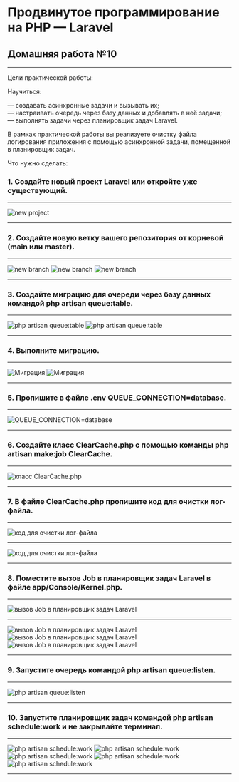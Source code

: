 # Продвинутое программирование на PHP — Laravel
## Домашняя работа №10

---

Цели практической работы:

Научиться:

— создавать асинхронные задачи и вызывать их; \
— настраивать очередь через базу данных и добавлять в неё задачи; \
— выполнять задачи через планировщик задач Laravel. 

В рамках практической работы вы реализуете очистку файла логирования приложения с помощью асинхронной задачи, помещенной в планировщик задач.

Что нужно сделать:

### 1. Создайте новый проект Laravel или откройте уже существующий.

---
![new project](storage/app/private/img/1_0.png "new project")

---

### 2. Создайте новую ветку вашего репозитория от корневой (main или master).

---
![new branch](storage/app/private/img/2_0.png "new branch")
![new branch](storage/app/private/img/2_1.png "new branch")
![new branch](storage/app/private/img/2_2.png "new branch")

---

### 3. Создайте миграцию для очереди через базу данных командой php artisan queue:table.

---
![php artisan queue:table](storage/app/private/img/3_0.png "php artisan queue:table")
![php artisan queue:table](storage/app/private/img/3_1.png "php artisan queue:table")

---

### 4. Выполните миграцию.

---
![Миграция](storage/app/private/img/4_0.png "Миграция")
![Миграция](storage/app/private/img/4_1.png "Миграция")

---

### 5. Пропишите в файле .env QUEUE_CONNECTION=database.

---
![QUEUE_CONNECTION=database](storage/app/private/img/5_0.png "QUEUE_CONNECTION=database")

---

### 6. Создайте класс ClearCache.php с помощью команды php artisan make:job ClearCache.

---
![класс ClearCache.php](storage/app/private/img/6_0.png "класс ClearCache.php")

---

### 7. В файле ClearCache.php пропишите код для очистки лог-файла.

---
![код для очистки лог-файла](storage/app/private/img/7_0.png "код для очистки лог-файла")

---
![код для очистки лог-файла](storage/app/private/img/7_1.png "код для очистки лог-файла")

---

### 8. Поместите вызов Job в планировщик задач Laravel в файле app/Console/Kernel.php.

---
![вызов Job в планировщик задач Laravel](storage/app/private/img/8_0.png "вызов Job в планировщик задач Laravel")

---
![вызов Job в планировщик задач Laravel](storage/app/private/img/8_1.png "вызов Job в планировщик задач Laravel")
![вызов Job в планировщик задач Laravel](storage/app/private/img/8_2.png "вызов Job в планировщик задач Laravel")
![вызов Job в планировщик задач Laravel](storage/app/private/img/8_3.png "вызов Job в планировщик задач Laravel")

---

### 9. Запустите очередь командой php artisan queue:listen.

---
![php artisan queue:listen](storage/app/private/img/9_0.png "php artisan queue:listen")

---

### 10. Запустите планировщик задач командой php artisan schedule:work и не закрывайте терминал.

---
![php artisan schedule:work](storage/app/private/img/10_0.png "php artisan schedule:work")
![php artisan schedule:work](storage/app/private/img/10_1.png "php artisan schedule:work")
![php artisan schedule:work](storage/app/private/img/10_2.png "php artisan schedule:work")
![php artisan schedule:work](storage/app/private/img/10_3.png "php artisan schedule:work")
![php artisan schedule:work](storage/app/private/img/10_4.png "php artisan schedule:work")

---

